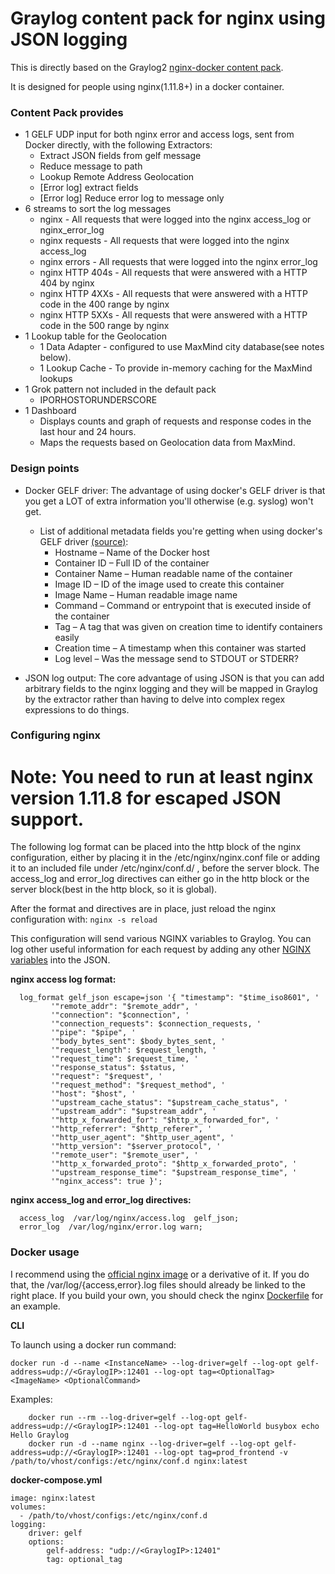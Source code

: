 # Graylog content pack for nginx using JSON logging

This is directly based on the Graylog2 [nginx-docker content pack](https://github.com/ronlut/graylog-content-pack-nginx-docker).

It is designed for people using nginx(1.11.8+) in a docker container.

### Content Pack provides
  * 1 GELF UDP input for both nginx error and access logs, sent from Docker directly, with the following Extractors:
    * Extract JSON fields from gelf message
    * Reduce message to path
    * Lookup Remote Address Geolocation
    * [Error log] extract fields
    * [Error log] Reduce error log to message only
  * 6 streams to sort the log messages
    * nginx - All requests that were logged into the nginx access_log or nginx_error_log
    * nginx requests - All requests that were logged into the nginx access_log
    * nginx errors - All requests that were logged into the nginx error_log
    * nginx HTTP 404s - All requests that were answered with a HTTP 404 by nginx
    * nginx HTTP 4XXs - All requests that were answered with a HTTP code in the 400 range by nginx
    * nginx HTTP 5XXs - All requests that were answered with a HTTP code in the 500 range by nginx
  * 1 Lookup table for the Geolocation
    * 1 Data Adapter - configured to use MaxMind city database(see notes below).
    * 1 Lookup Cache - To provide in-memory caching for the MaxMind lookups
  * 1 Grok pattern not included in the default pack
    * IPORHOSTORUNDERSCORE
  * 1 Dashboard
    * Displays counts and graph of requests and response codes in the last hour and 24 hours.
    * Maps the requests based on Geolocation data from MaxMind.

### Design points

  * Docker GELF driver: The advantage of using docker's GELF driver is that you get a LOT of extra information you'll otherwise (e.g. syslog) won't get.
    * List of additional metadata fields you're getting when using docker's GELF driver [(source)](https://www.graylog.org/post/centralized-docker-container-logging-with-native-graylog-integration):
      * Hostname – Name of the Docker host
      * Container ID – Full ID of the container
      * Container Name – Human readable name of the container
      * Image ID – ID of the image used to create this container
      * Image Name – Human readable image name
      * Command – Command or entrypoint that is executed inside of the container
      * Tag – A tag that was given on creation time to identify containers easily
      * Creation time – A timestamp when this container was started
      * Log level – Was the message send to STDOUT or STDERR?

  * JSON log output: The core advantage of using JSON is that you can add arbitrary fields to the nginx logging and they will be mapped in Graylog by the extractor rather than having to delve into complex regex expressions to do things.

### Configuring nginx

# Note: You need to run at least nginx version 1.11.8 for escaped JSON support.

The following log format can be placed into the http block of the nginx configuration, either by placing it in the /etc/nginx/nginx.conf file or adding it to an included file under /etc/nginx/conf.d/ , before the server block. The access_log and error_log directives can either go in the http block or the server block(best in the http block, so it is global).

After the format and directives are in place, just reload the nginx configuration with: `nginx -s reload`

This configuration will send various NGINX variables to Graylog. You can log other useful information for each request by adding any other [NGINX variables](http://nginx.org/en/docs/http/ngx_http_core_module.html#variables) into the JSON.

**nginx access log format:**

```
  log_format gelf_json escape=json '{ "timestamp": "$time_iso8601", '
         '"remote_addr": "$remote_addr", '
         '"connection": "$connection", '
         '"connection_requests": $connection_requests, '
         '"pipe": "$pipe", '
         '"body_bytes_sent": $body_bytes_sent, '
         '"request_length": $request_length, '
         '"request_time": $request_time, '
         '"response_status": $status, '
         '"request": "$request", '
         '"request_method": "$request_method", '
         '"host": "$host", '
         '"upstream_cache_status": "$upstream_cache_status", '
         '"upstream_addr": "$upstream_addr", '
         '"http_x_forwarded_for": "$http_x_forwarded_for", '
         '"http_referrer": "$http_referer", '
         '"http_user_agent": "$http_user_agent", '
         '"http_version": "$server_protocol", '
         '"remote_user": "$remote_user", '
         '"http_x_forwarded_proto": "$http_x_forwarded_proto", '
         '"upstream_response_time": "$upstream_response_time", '
         '"nginx_access": true }';
```

**nginx access_log and error_log directives:**
```
  access_log  /var/log/nginx/access.log  gelf_json;
  error_log  /var/log/nginx/error.log warn;
```

### Docker usage

I recommend using the [official nginx image](https://hub.docker.com/_/nginx) or a derivative of it. If you do that, the /var/log/{access,error}.log files should already be linked to the right place. If you build your own, you should check the nginx [Dockerfile](https://github.com/nginxinc/docker-nginx/blob/8921999083def7ba43a06fabd5f80e4406651353/mainline/jessie/Dockerfile#L21-L23) for an example.

**CLI**

To launch using a docker run command:

    docker run -d --name <InstanceName> --log-driver=gelf --log-opt gelf-address=udp://<GraylogIP>:12401 --log-opt tag=<OptionalTag> <ImageName> <OptionalCommand>

Examples:
```
    docker run --rm --log-driver=gelf --log-opt gelf-address=udp://<GraylogIP>:12401 --log-opt tag=HelloWorld busybox echo Hello Graylog
    docker run -d --name nginx --log-driver=gelf --log-opt gelf-address=udp://<GraylogIP>:12401 --log-opt tag=prod_frontend -v /path/to/vhost/configs:/etc/nginx/conf.d nginx:latest
```

**docker-compose.yml**

    image: nginx:latest
    volumes:
      - /path/to/vhost/configs:/etc/nginx/conf.d
    logging:
        driver: gelf
        options:
            gelf-address: "udp://<GraylogIP>:12401"
            tag: optional_tag
